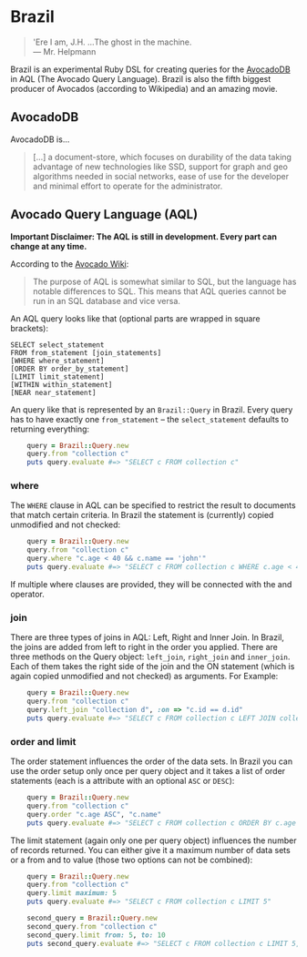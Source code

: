 # Brazil

> 'Ere I am, J.H. ...The ghost in the machine.   
  &mdash; Mr. Helpmann

Brazil is an experimental Ruby DSL for creating queries for the [AvocadoDB](https://github.com/triAGENS/AvocadoDB) in AQL (The Avocado Query Language). Brazil is also the fifth biggest producer of Avocados (according to Wikipedia) and an amazing movie.

## AvocadoDB

AvocadoDB is...

> [...] a document-store, which focuses on durability of the data taking advantage of new technologies like SSD, support for graph and geo algorithms needed in social networks, ease of use for the developer and minimal effort to operate for the administrator.

## Avocado Query Language (AQL)

**Important Disclaimer: The AQL is still in development. Every part can change at any time.**

According to the [Avocado Wiki](https://github.com/triAGENS/AvocadoDB/wiki/AQL):

> The purpose of AQL is somewhat similar to SQL, but the language has notable differences to SQL. This means that AQL queries cannot be run in an SQL database and vice versa.

An AQL query looks like that (optional parts are wrapped in square brackets):

    SELECT select_statement
    FROM from_statement [join_statements]
    [WHERE where_statement]
    [ORDER BY order_by_statement]
    [LIMIT limit_statement]
    [WITHIN within_statement]
    [NEAR near_statement]

An query like that is represented by an `Brazil::Query` in Brazil. Every query has to have exactly one `from_statement` – the `select_statement` defaults to returning everything:

```ruby
    query = Brazil::Query.new 
    query.from "collection c"
    puts query.evaluate #=> "SELECT c FROM collection c"
```

### where

The `WHERE` clause in AQL can be specified to restrict the result to documents that match certain criteria. In Brazil the statement is (currently) copied unmodified and not checked:

```ruby
    query = Brazil::Query.new 
    query.from "collection c"
	query.where "c.age < 40 && c.name == 'john'"
    puts query.evaluate #=> "SELECT c FROM collection c WHERE c.age < 40 && c.name == 'john'"
```

If multiple where clauses are provided, they will be connected with the and operator.

### join

There are three types of joins in AQL: Left, Right and Inner Join. In Brazil, the joins are added from left to right in the order you applied. There are three methods on the Query object: `left_join`, `right_join` and `inner_join`. Each of them takes the right side of the join and the ON statement (which is again copied unmodified and not checked) as arguments. For Example:

```ruby
    query = Brazil::Query.new 
    query.from "collection c"
	query.left_join "collection d", :on => "c.id == d.id"
    puts query.evaluate #=> "SELECT c FROM collection c LEFT JOIN collection d ON (c.id == d.id)"
```

### order and limit

The order statement influences the order of the data sets. In Brazil you can use the order setup only once per query object and it takes a list of order statements (each is a attribute with an optional `ASC` or `DESC`):

```ruby
    query = Brazil::Query.new 
    query.from "collection c"
	query.order "c.age ASC", "c.name"
    puts query.evaluate #=> "SELECT c FROM collection c ORDER BY c.age ASC, c.name"
```

The limit statement (again only one per query object) influences the number of records returned. You can either give it a maximum number of data sets or a from and to value (those two options can not be combined):

```ruby
    query = Brazil::Query.new 
    query.from "collection c"
	query.limit maximum: 5
    puts query.evaluate #=> "SELECT c FROM collection c LIMIT 5"

    second_query = Brazil::Query.new 
    second_query.from "collection c"
	second_query.limit from: 5, to: 10
    puts second_query.evaluate #=> "SELECT c FROM collection c LIMIT 5, 10"
```
